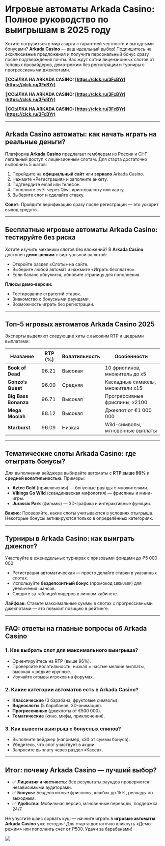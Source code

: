 # Игровые автоматы Arkada Casino: Полное руководство по выигрышам в 2025 году  
Хотите погрузиться в мир азарта с гарантией честности и выгодными бонусами? **Arkada Casino** — ваш идеальный выбор! Подпишитесь на эксклюзивные предложения и получите персональный бонус сразу после подтверждения почты. Вас ждут сотни лицензионных слотов от топовых провайдеров, демо-режим без регистрации и турниры с прогрессивными джекпотами.  

**🔗ССЫЛКА НА ARKADA CASINO: [https://clck.ru/3FcBYr](https://clck.ru/3FcBYr)**

**🔗ССЫЛКА НА ARKADA CASINO: [https://clck.ru/3FcBYr](https://clck.ru/3FcBYr)**

**🔗ССЫЛКА НА ARKADA CASINO: [https://clck.ru/3FcBYr](https://clck.ru/3FcBYr)**


---

## **Arkada Casino автоматы: как начать играть на реальные деньги?**  
Платформа **Arkada Casino** предлагает гемблерам из России и СНГ легальный доступ к лицензионным слотам. Для старта достаточно выполнить 5 шагов:  
1. Перейдите на **официальный сайт** или **зеркало** Arkada Casino.  
2. Нажмите «Регистрация» и заполните анкету.  
3. Подтвердите email или телефон.  
4. Пополните счёт через Qiwi, криптовалюту или карту.  
5. Выберите слот и сделайте ставку.  

**Совет:** Пройдите верификацию сразу после регистрации — это ускорит вывод средств.  

---

## **Бесплатные игровые автоматы Arkada Casino: тестируйте без риска**  
Хотите изучить механики слотов без вложений? В **Arkada Casino** доступен **демо-режим** с виртуальной валютой:  
- Откройте раздел «Слоты» на сайте.  
- Выберите любой автомат и нажмите «Играть бесплатно».  
- Если баланс обнулится, обновите страницу для пополнения.  

**Плюсы демо-версии:**  
- Тестирование стратегий ставок.  
- Знакомство с бонусными раундами.  
- Возможность играть без регистрации.  

---

## **Топ-5 игровых автоматов Arkada Casino 2025**  
Эксперты выделяют следующие хиты с высоким RTP и щедрыми выплатами:  

| Название             | RTP (%) | Волатильность | Особенности                     |  
|----------------------|---------|---------------|----------------------------------|  
| **Book of Dead**     | 96.21   | Высокая       | 10 фриспинов, множитель до x5   |  
| **Gonzo’s Quest**    | 96.00   | Средняя       | Каскадные символы, множители x15|  
| **Big Bass Bonanza** | 96.71   | Высокая       | Прогрессивные фриспины, x2100   |  
| **Mega Moolah**      | 88.12   | Высокая       | Джекпот от €1 000 000           |  
| **Starburst**        | 96.09   | Низкая        | Wild-символы, мгновенные выплаты|  

---

## **Тематические слоты Arkada Casino: где отыграть бонусы?**  
Для выполнения вейджера выбирайте автоматы с **RTP выше 96%** и **средней волатильностью**. Примеры:  
- **Aztec Gold** (приключения) — бонусные раунды с множителями.  
- **Vikings Go Wild** (скандинавская мифология) — фриспины и мини-игры.  
- **Jurassic Park** (фильмы) — 3D-графика и интерактивные функции.  

**Важно:** Проверяйте, какие слоты учитываются в условиях отыгрыша. Некоторые бонусы активируются только в определённых категориях.  

---

## **Турниры в Arkada Casino: как выиграть джекпот?**  
Участвуйте в еженедельных турнирах с призовыми фондами до ₽5 000 000:  
- Регистрация автоматическая — просто делайте ставки в указанных слотах.  
- Используйте **бездепозитный бонус** (промокод `1BONUSUP`) для увеличения шансов.  
- Следите за таблицей лидеров в личном кабинете.  

**Лайфхак:** Ставьте максимальные суммы в слотах с прогрессивными джекпотами — это повысит позицию в рейтинге.  

---

## **FAQ: ответы на главные вопросы об Arkada Casino**  

### 1. Как выбрать слот для максимального выигрыша?  
   - Ориентируйтесь на RTP (выше 96%).  
   - Проверяйте волатильность: низкая = частые мелкие выплаты, высокая = редкие крупные.  
   - Изучайте отзывы игроков на форумах.  

### 2. Какие категории автоматов есть в Arkada Casino?  
   - **Классические** (3 барабана, фруктовые символы).  
   - **Видеослоты** (5 барабанов, 3D-анимация).  
   - **Прогрессивные** (джекпоты от €500 000).  
   - **Тематические** (кино, мифы, приключения).  

### 3. Как вывести выигрыш с бонусных спинов?  
   - Выполните вейджер (например, x30 от суммы бонуса).  
   - Убедитесь, что слот участвует в акции.  
   - Запросите выплату через раздел «Касса».  

---

## **Итог: почему Arkada Casino — лучший выбор?**  
- ✅ **Лицензия и честность:** Все результаты раундов проверяются независимыми аудиторами.  
- ✅ **Бонусы:** Бездепозитные фриспины, кэшбэк до 15%, релоады по выходным.  
- ✅ **Удобство:** Мобильная версия, мгновенные переводы, поддержка 24/7.  

Не упустите шанс сорвать куш — начните играть в **игровые автоматы Arkada Casino** уже сегодня! Для старта достаточно кликнуть «Демо-режим» или пополнить счёт от ₽500. Удачи за барабанами!  


![](https://i.ibb.co/RQdmYfR/arkada-banner.png)
